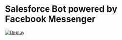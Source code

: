 # Salesforce Bot powered by Facebook Messenger
[![Deploy](https://www.herokucdn.com/deploy/button.svg)](https://heroku.com/deploy)
